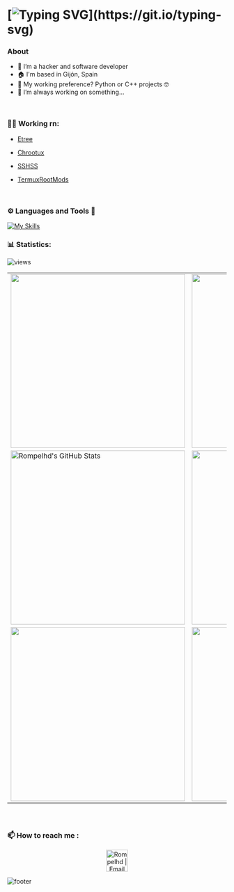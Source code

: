 # [![Typing SVG](https://readme-typing-svg.herokuapp.com?font=HackNerdFont&weight=500&size=40&duration=3000&pause=700&color=0BF700&vCenter=true&random=false&width=1000&height=40&lines=Hello%2C+welcome.+Are+you+rompelhd%3F;Authentication+failed%2C+user+unidentified.;Initiating+port+scanning+...;nmap+-Pn+-sV+-p+1-1024+%24goal+%3E+%2Flog+2%3E%261;Fatal+error%2C+this+issue+will+be+reported.)](https://git.io/typing-svg)

### <b>About</b>
- 🦾 I’m a hacker and software developer
- 🏠 I'm based in Gijón, Spain
- 🤔 My working preference? Python or C++ projects 🤓
- 🤖 I’m always working on something...

<br/>

### <b>👨‍💻 Working rn:</b>
- [Etree](https://github.com/rompelhd/Etree)
- [Chrootux](https://github.com/rompelhd/Chrootux)
- [SSHSS](https://github.com/rompelhd/SSHSS)

- [TermuxRootMods](https://github.com/rompelhd/TermuxRootMods)

<br/>

### <b>⚙️ Languages and Tools 🧰</b>

[![My Skills](https://skillicons.dev/icons?i=py,lua,c,cpp,bash,bootstrap,django,flask,docker,github,linux,md,vim,neovim,vscode,raspberrypi,&theme=dark&perline=8)](https://skillicons.dev)

### <b>📊 Statistics:</b>

![views](https://komarev.com/ghpvc/?username=rompelhd&style=flat-square)

<table>
  <tr>
    <td>
      <img src="https://github-readme-stats.vercel.app/api?username=rompelhd&count_private=true&show_icons=true&theme=dark&hide_border=true&border_radius=50" width="400" />
    </td>
    <td>
      <img src="https://github-readme-stats.vercel.app/api/top-langs/?username=rompelhd&layout=compact&theme=dark&hide_border=true&border_radius=50" width="400" />
    </td>
  </tr>
  <tr>
    <td>
      <img src="https://github-readme-streak-stats.herokuapp.com/?user=Rompelhd&theme=dark&hide_border=true&border_radius=50" alt="Rompelhd's GitHub Stats" width="400" />
    </td>
    <td>
      <img src="http://github-profile-summary-cards.vercel.app/api/cards/productive-time?username=rompelhd&theme=dark&utcOffset=8&hide_border=true&border_radius=50" width="400" />
    </td>
  </tr>
  <tr>
    <td>
      <img src="https://github-readme-stats.vercel.app/api/pin/?username=rompelhd&repo=Etree&theme=dark&hide_border=true&border_radius=50" width="400" />
    </td>
    <td>
      <img src="https://github-readme-stats.vercel.app/api/pin/?username=rompelhd&repo=Chrootux&theme=dark&hide_border=true&border_radius=50" width="400" />
    </td>
  </tr>
</table>

### <br> <br> <b>📫 How to reach me :</b>

<p align="center">
    <a href="mailto:rompelxd@gmail.com">
        <img alt="Rompelhd | Email" width="50px" height="50px" src="https://upload.wikimedia.org/wikipedia/commons/7/7e/Gmail_icon_%282020%29.svg" />
    </a>
</p>

![footer](https://capsule-render.vercel.app/api?type=waving&color=gradient&customColorList=1&height=90&section=footer)
